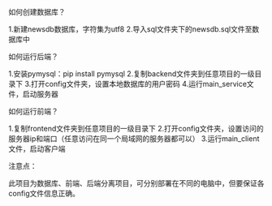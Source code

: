 如何创建数据库？

1.新建newsdb数据库，字符集为utf8
2.导入sql文件夹下的newsdb.sql文件至数据库中

如何运行后端？

1.安装pymysql：pip install pymysql
2.复制backend文件夹到任意项目的一级目录下
3.打开config文件夹，设置本地数据库的用户密码
4.运行main_service文件，启动服务器

如何运行前端？

1.复制frontend文件夹到任意项目的一级目录下
2.打开config文件夹，设置访问的服务器ip和端口（任意访问在同一个局域网的服务器都可以）
3.运行main_client文件，启动客户端


注意点：

此项目为数据库、前端、后端分离项目，可分别部署在不同的电脑中，但要保证各config文件信息正确。
